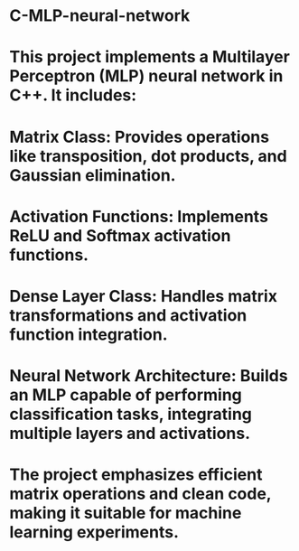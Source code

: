 # C-MLP-neural-network
# This project implements a Multilayer Perceptron (MLP) neural network in C++. It includes:

# Matrix Class: Provides operations like transposition, dot products, and Gaussian elimination.
# Activation Functions: Implements ReLU and Softmax activation functions.
# Dense Layer Class: Handles matrix transformations and activation function integration.
# Neural Network Architecture: Builds an MLP capable of performing classification tasks, integrating multiple layers and activations.
# The project emphasizes efficient matrix operations and clean code, making it suitable for machine learning experiments.
